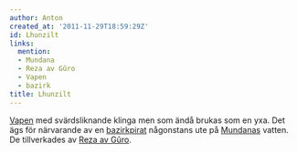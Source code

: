 ```yaml
---
author: Anton
created_at: '2011-11-29T18:59:29Z'
id: Lhunzilt
links:
  mention:
  - Mundana
  - Reza av Gûro
  - Vapen
  - bazirk
title: Lhunzilt
---
```


[Vapen] med svärdsliknande klinga men som ändå brukas som en yxa. Det ägs för närvarande av en
[bazirkpirat] någonstans ute på [Mundanas] vatten. De tillverkades av [Reza av Gûro].

  [Vapen]: Vapen
  [bazirkpirat]: bazirk
  [Mundanas]: Mundana
  [Reza av Gûro]: Reza_av_Gûro
